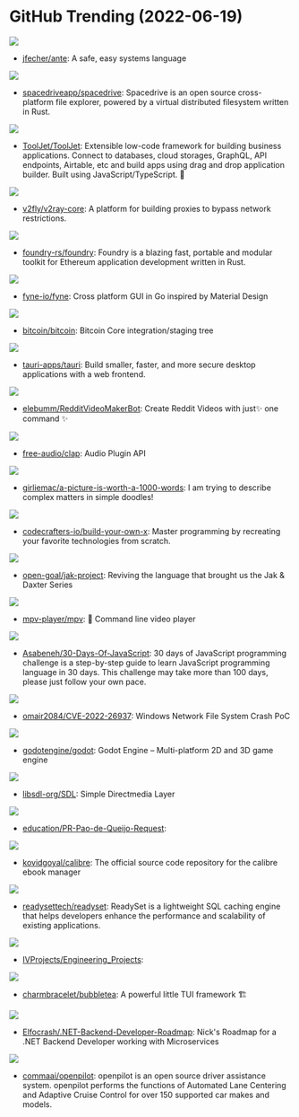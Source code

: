 # GitHub Trending (2022-06-19)

![](https://img.shields.io/badge/Rust-New%20120-green?style=flat-square&logo=appveyor)
- [jfecher/ante](https://github.com/jfecher/ante): A safe, easy systems language

![](https://img.shields.io/badge/TypeScript-New%20111-green?style=flat-square&logo=appveyor)
- [spacedriveapp/spacedrive](https://github.com/spacedriveapp/spacedrive): Spacedrive is an open source cross-platform file explorer, powered by a virtual distributed filesystem written in Rust.

![](https://img.shields.io/badge/JavaScript-New%2052-green?style=flat-square&logo=appveyor)
- [ToolJet/ToolJet](https://github.com/ToolJet/ToolJet): Extensible low-code framework for building business applications. Connect to databases, cloud storages, GraphQL, API endpoints, Airtable, etc and build apps using drag and drop application builder. Built using JavaScript/TypeScript. 🚀

![](https://img.shields.io/badge/Go-New%2017-green?style=flat-square&logo=appveyor)
- [v2fly/v2ray-core](https://github.com/v2fly/v2ray-core): A platform for building proxies to bypass network restrictions.

![](https://img.shields.io/badge/Rust-New%2035-green?style=flat-square&logo=appveyor)
- [foundry-rs/foundry](https://github.com/foundry-rs/foundry): Foundry is a blazing fast, portable and modular toolkit for Ethereum application development written in Rust.

![](https://img.shields.io/badge/Go-New%2033-green?style=flat-square&logo=appveyor)
- [fyne-io/fyne](https://github.com/fyne-io/fyne): Cross platform GUI in Go inspired by Material Design

![](https://img.shields.io/badge/C%2B%2B-New%2016-green?style=flat-square&logo=appveyor)
- [bitcoin/bitcoin](https://github.com/bitcoin/bitcoin): Bitcoin Core integration/staging tree

![](https://img.shields.io/badge/Rust-New%20348-green?style=flat-square&logo=appveyor)
- [tauri-apps/tauri](https://github.com/tauri-apps/tauri): Build smaller, faster, and more secure desktop applications with a web frontend.

![](https://img.shields.io/badge/Python-New%2056-green?style=flat-square&logo=appveyor)
- [elebumm/RedditVideoMakerBot](https://github.com/elebumm/RedditVideoMakerBot): Create Reddit Videos with just✨ one command ✨

![](https://img.shields.io/badge/C-New%2079-green?style=flat-square&logo=appveyor)
- [free-audio/clap](https://github.com/free-audio/clap): Audio Plugin API

![](https://img.shields.io/badge/none-New%20338-green?style=flat-square&logo=appveyor)
- [girliemac/a-picture-is-worth-a-1000-words](https://github.com/girliemac/a-picture-is-worth-a-1000-words): I am trying to describe complex matters in simple doodles!

![](https://img.shields.io/badge/none-New%20473-green?style=flat-square&logo=appveyor)
- [codecrafters-io/build-your-own-x](https://github.com/codecrafters-io/build-your-own-x): Master programming by recreating your favorite technologies from scratch.

![](https://img.shields.io/badge/Common%20Lisp-New%20157-green?style=flat-square&logo=appveyor)
- [open-goal/jak-project](https://github.com/open-goal/jak-project): Reviving the language that brought us the Jak & Daxter Series

![](https://img.shields.io/badge/C-New%2012-green?style=flat-square&logo=appveyor)
- [mpv-player/mpv](https://github.com/mpv-player/mpv): 🎥 Command line video player

![](https://img.shields.io/badge/JavaScript-New%20118-green?style=flat-square&logo=appveyor)
- [Asabeneh/30-Days-Of-JavaScript](https://github.com/Asabeneh/30-Days-Of-JavaScript): 30 days of JavaScript programming challenge is a step-by-step guide to learn JavaScript programming language in 30 days. This challenge may take more than 100 days, please just follow your own pace.

![](https://img.shields.io/badge/Python-New%205-green?style=flat-square&logo=appveyor)
- [omair2084/CVE-2022-26937](https://github.com/omair2084/CVE-2022-26937): Windows Network File System Crash PoC

![](https://img.shields.io/badge/C%2B%2B-New%2032-green?style=flat-square&logo=appveyor)
- [godotengine/godot](https://github.com/godotengine/godot): Godot Engine – Multi-platform 2D and 3D game engine

![](https://img.shields.io/badge/C-New%204-green?style=flat-square&logo=appveyor)
- [libsdl-org/SDL](https://github.com/libsdl-org/SDL): Simple Directmedia Layer

![](https://img.shields.io/badge/HTML-New%209-green?style=flat-square&logo=appveyor)
- [education/PR-Pao-de-Queijo-Request](https://github.com/education/PR-Pao-de-Queijo-Request): 

![](https://img.shields.io/badge/Python-New%2012-green?style=flat-square&logo=appveyor)
- [kovidgoyal/calibre](https://github.com/kovidgoyal/calibre): The official source code repository for the calibre ebook manager

![](https://img.shields.io/badge/Rust-New%20119-green?style=flat-square&logo=appveyor)
- [readysettech/readyset](https://github.com/readysettech/readyset): ReadySet is a lightweight SQL caching engine that helps developers enhance the performance and scalability of existing applications.

![](https://img.shields.io/badge/C%2B%2B-New%2036-green?style=flat-square&logo=appveyor)
- [IVProjects/Engineering_Projects](https://github.com/IVProjects/Engineering_Projects): 

![](https://img.shields.io/badge/Go-New%2033-green?style=flat-square&logo=appveyor)
- [charmbracelet/bubbletea](https://github.com/charmbracelet/bubbletea): A powerful little TUI framework 🏗

![](https://img.shields.io/badge/none-New%2011-green?style=flat-square&logo=appveyor)
- [Elfocrash/.NET-Backend-Developer-Roadmap](https://github.com/Elfocrash/.NET-Backend-Developer-Roadmap): Nick's Roadmap for a .NET Backend Developer working with Microservices

![](https://img.shields.io/badge/Python-New%2012-green?style=flat-square&logo=appveyor)
- [commaai/openpilot](https://github.com/commaai/openpilot): openpilot is an open source driver assistance system. openpilot performs the functions of Automated Lane Centering and Adaptive Cruise Control for over 150 supported car makes and models.

